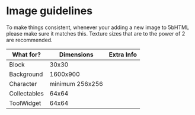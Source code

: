 # Image guidelines

To make things consistent, whenever your adding a new image to 5bHTML please make sure it matches this. Texture sizes that are to the power of 2 are recommended.

What for? | Dimensions | Extra Info
--- | --- | ---
Block | 30x30 |
Background | 1600x900 |
Character | minimum 256x256 |
Collectables | 64x64 |
ToolWidget | 64x64 |